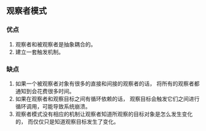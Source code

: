 ## 观察者模式
### 优点
1. 观察者和被观察者是抽象耦合的。
2. 建立一套触发机制。
### 缺点
1. 如果一个被观察者对象有很多的直接和间接的观察者的话，
将所有的观察者都通知到会花费很多时间。
2. 如果在观察者和观察目标之间有循环依赖的话，
观察目标会触发它们之间进行循环调用，可能导致系统崩溃。
3. 观察者模式没有相应的机制让观察者知道所观察的目标对象是怎么发生变化的，
而仅仅只是知道观察目标发生了变化。
